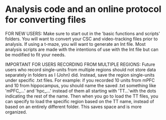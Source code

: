 # Analysis code and an online protocol for converting files

FOR NEW USERS: Make sure to start out in the 'basic functions and scripts' folders. You will
               want to convert your CSC and video-tracking files prior to analysis. If using a
               t-maze, you will want to generate an Int file. Most analysis scripts are made
               with the intentions of use with the Int file but can be modified to fit your
               needs.
               

IMPORTANT FOR USERS RECORDING FROM MULTIPLE REGIONS:
Future users who record single-units from multiple regions should not store data separately in
folders as I (John) did. Instead, save the region single-units under specific .txt files. For
example: if you recorded 10 units from mPFC and 10 from hippocampus, you should name the saved
.txt something like 'mPFC_...' and 'hpc_...' instead of them all starting with 'TT...'with the 
dots indicating the rest of the name. Then when you go to load the TT files, you can specify
to load the specific region based on the TT name, instead of based on an entirely different folder.
This saves space and is more organized.

